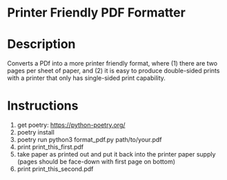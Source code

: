 # Printer Friendly PDF Formatter

# Description
Converts a PDf into a more printer friendly format, where (1) there are two pages per sheet of paper, and (2) it is easy to produce double-sided prints with a printer that only has single-sided print capability. 

# Instructions 

1. get poetry: https://python-poetry.org/
2. poetry install 
3. poetry run python3 format_pdf.py path/to/your.pdf
4. print print_this_first.pdf
5. take paper as printed out and put it back into the printer paper supply (pages should be face-down with first page on bottom)
6. print print_this_second.pdf